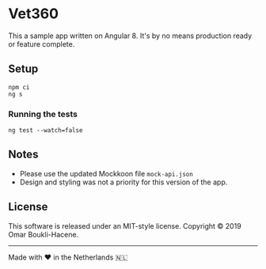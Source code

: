 # Vet360

This a sample app written on Angular 8. It's by no means production ready or feature complete.

## Setup

```shell
npm ci
ng s
```

### Running the tests

```shell
ng test --watch=false
```

## Notes

* Please use the updated Mockkoon file `mock-api.json`
* Design and styling was not a priority for this version of the app.

## License

This software is released under an MIT-style license. Copyright © 2019 Omar Boukli-Hacene.

---

Made with ❤️ in the Netherlands 🇳🇱
